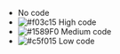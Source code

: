 - No code
- ![#f03c15](https://via.placeholder.com/15/f03c15/000000?text=+) High code
- ![#1589F0](https://via.placeholder.com/15/1589F0/000000?text=+) Medium code
- ![#c5f015](https://via.placeholder.com/15/c5f015/000000?text=+) Low code







